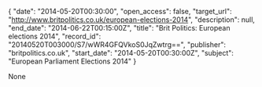 {
  "date": "2014-05-20T00:30:00", 
  "open_access": false, 
  "target_url": "http://www.britpolitics.co.uk/european-elections-2014", 
  "description": null, 
  "end_date": "2014-06-22T00:15:00Z", 
  "title": "Brit Politics: European elections 2014", 
  "record_id": "20140520T003000/S7/wWR4GFQVkoS0JqZwtrg==", 
  "publisher": "britpolitics.co.uk", 
  "start_date": "2014-05-20T00:30:00Z", 
  "subject": "European Parliament Elections 2014"
}

None